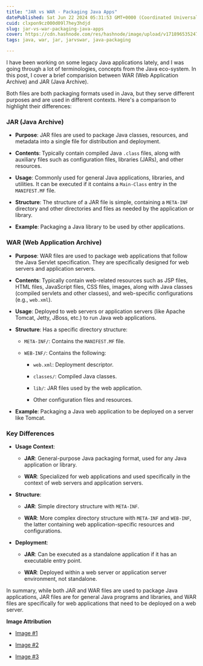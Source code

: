 ```yaml
---
title: "JAR vs WAR - Packaging Java Apps"
datePublished: Sat Jun 22 2024 05:31:53 GMT+0000 (Coordinated Universal Time)
cuid: clxpon9cz000d09l7hey3hdjd
slug: jar-vs-war-packaging-java-apps
cover: https://cdn.hashnode.com/res/hashnode/image/upload/v1718965352470/ff228d55-da05-4046-8953-b0a1e2cfccb9.png
tags: java, war, jar, jarvswar, java-packaging

---
```


I have been working on some legacy Java applications lately, and I was going through a lot of terminologies, concepts from the Java eco-system. In this post, I cover a brief comparision between WAR (Web Application Archive) and JAR (Java Archive).

Both files are both packaging formats used in Java, but they serve different purposes and are used in different contexts. Here's a comparison to highlight their differences:

### JAR (Java Archive)

* **Purpose**: JAR files are used to package Java classes, resources, and metadata into a single file for distribution and deployment.
    
* **Contents**: Typically contain compiled Java `.class` files, along with auxiliary files such as configuration files, libraries (JARs), and other resources.
    
* **Usage**: Commonly used for general Java applications, libraries, and utilities. It can be executed if it contains a `Main-Class` entry in the `MANIFEST.MF` file.
    
* **Structure**: The structure of a JAR file is simple, containing a `META-INF` directory and other directories and files as needed by the application or library.
    
* **Example**: Packaging a Java library to be used by other applications.
    

### WAR (Web Application Archive)

* **Purpose**: WAR files are used to package web applications that follow the Java Servlet specification. They are specifically designed for web servers and application servers.
    
* **Contents**: Typically contain web-related resources such as JSP files, HTML files, JavaScript files, CSS files, images, along with Java classes (compiled servlets and other classes), and web-specific configurations (e.g., `web.xml`).
    
* **Usage**: Deployed to web servers or application servers (like Apache Tomcat, Jetty, JBoss, etc.) to run Java web applications.
    
* **Structure**: Has a specific directory structure:
    
    * `META-INF/`: Contains the `MANIFEST.MF` file.
        
    * `WEB-INF/`: Contains the following:
        
        * `web.xml`: Deployment descriptor.
            
        * `classes/`: Compiled Java classes.
            
        * `lib/`: JAR files used by the web application.
            
        * Other configuration files and resources.
            
* **Example**: Packaging a Java web application to be deployed on a server like Tomcat.
    

### Key Differences

* **Usage Context**:
    
    * **JAR**: General-purpose Java packaging format, used for any Java application or library.
        
    * **WAR**: Specialized for web applications and used specifically in the context of web servers and application servers.
        
* **Structure**:
    
    * **JAR**: Simple directory structure with `META-INF`.
        
    * **WAR**: More complex directory structure with `META-INF` and `WEB-INF`, the latter containing web application-specific resources and configurations.
        
* **Deployment**:
    
    * **JAR**: Can be executed as a standalone application if it has an executable entry point.
        
    * **WAR**: Deployed within a web server or application server environment, not standalone.
        

In summary, while both JAR and WAR files are used to package Java applications, JAR files are for general Java programs and libraries, and WAR files are specifically for web applications that need to be deployed on a web server.

**Image Attribution**

* [Image #1](https://www.freepik.com/free-vector/empty-glass-jar-with-golden-lid_156660263.htm#fromView=search&page=1&position=0&uuid=e60e80ef-4819-4ba7-92c0-9a1163dae93a)
    
* [Image #2](https://en.wikipedia.org/wiki/File:Java_programming_language_logo.svg)
    
* [Image #3](https://www.freepik.com/free-ai-image/front-view-soldiers-fighting-war_94956139.htm#fromView=search&page=1&position=18&uuid=c3731c12-5aea-431c-bf62-0963b9b2d2d3)